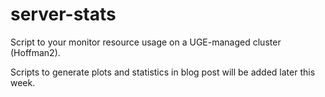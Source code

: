 # server-stats

Script to your monitor resource usage on a UGE-managed cluster (Hoffman2).

Scripts to generate plots and statistics in blog post will be added later this week.
